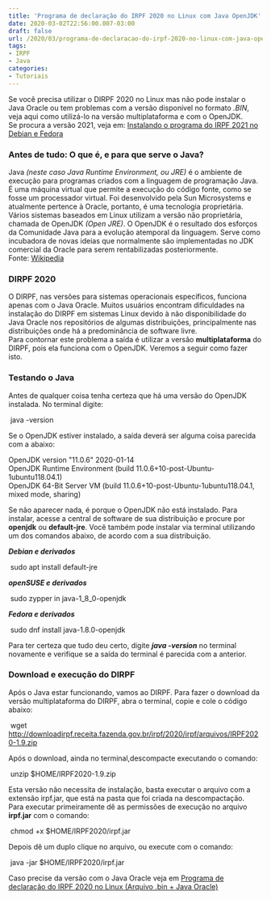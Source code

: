 ```yaml
---
title: 'Programa de declaração do IRPF 2020 no Linux com Java OpenJDK'
date: 2020-03-02T22:56:00.007-03:00
draft: false
url: /2020/03/programa-de-declaracao-do-irpf-2020-no-linux-com-java-openjdk.html
tags: 
- IRPF
- Java
categories:
- Tutoriais
---
```


Se você precisa utilizar o DIRPF 2020 no Linux mas não pode instalar o Java Oracle ou tem problemas com a versão disponível no formato _.BIN_, veja aqui como utilizá-lo na versão multiplataforma e com o OpenJDK.  
Se procura a versão 2021, veja em: [Instalando o programa do IRPF 2021 no Debian e Fedora](https://info.wsouza.com.br/2021/02/instalando-o-programa-do-irpf-no-debian-e-fedora.html)

  
  
  
  

### Antes de tudo: O que é, e para que serve o Java?

  
Java _(neste caso Java Runtime Environment, ou JRE)_ é o ambiente de execução para programas criados com a linguagem de programação Java. É uma máquina virtual que permite a execução do código fonte, como se fosse um processador virtual. Foi desenvolvido pela Sun Microsystems e atualmente pertence à Oracle, portanto, é uma tecnologia proprietária.  
Vários sistemas baseados em Linux utilizam a versão não proprietária, chamada de OpenJDK _(Open JRE)_. O OpenJDK é o resultado dos esforços da Comunidade Java para a evolução atemporal da linguagem. Serve como incubadora de novas ideias que normalmente são implementadas no JDK comercial da Oracle para serem rentabilizadas posteriormente.  
Fonte: [Wikipedia](https://pt.wikipedia.org/wiki/OpenJDK)  
  

### DIRPF 2020

  
O DIRPF, nas versões para sistemas operacionais específicos, funciona apenas com o Java Oracle. Muitos usuários encontram dificuldades na instalação do DIRPF em sistemas Linux devido à não disponibilidade do Java Oracle nos repositórios de algumas distribuições, principalmente nas distribuições onde há a predominância de software livre.  
Para contornar este problema a saída é utilizar a versão **multiplataforma** do DIRPF, pois ela funciona com o OpenJDK. Veremos a seguir como fazer isto.  
  

### Testando o Java

  
Antes de qualquer coisa tenha certeza que há uma versão do OpenJDK instalada. No terminal digite:  
  

 java -version

  
Se o OpenJDK estiver instalado, a saída deverá ser alguma coisa parecida com a abaixo:  
  

OpenJDK version "11.0.6" 2020-01-14  
OpenJDK Runtime Environment (build 11.0.6+10-post-Ubuntu-1ubuntu118.04.1)  
OpenJDK 64-Bit Server VM (build 11.0.6+10-post-Ubuntu-1ubuntu118.04.1, mixed mode, sharing)

  
Se não aparecer nada, é porque o OpenJDK não está instalado. Para instalar, acesse a central de software de sua distribuição e procure por **openjdk** ou **default-jre**. Você também pode instalar via terminal utilizando um dos comandos abaixo, de acordo com a sua distribuição.  
  
_**Debian e derivados**_  
  

 sudo apt install default-jre

  
_**openSUSE e derivados**_  
  

 sudo zypper in java-1\_8\_0-openjdk

  
_**Fedora e derivados**_  
  

 sudo dnf install java-1.8.0-openjdk

  
Para ter certeza que tudo deu certo, digite _**java -version**_ no terminal novamente e verifique se a saída do terminal é parecida com a anterior.  
  

### Download e execução do DIRPF

  
Após o Java estar funcionando, vamos ao DIRPF. Para fazer o download da versão multiplataforma do DIRPF, abra o terminal, copie e cole o código abaixo:  
  

 wget http://downloadirpf.receita.fazenda.gov.br/irpf/2020/irpf/arquivos/IRPF2020-1.9.zip

  
Após o download, ainda no terminal,descompacte executando o comando:  
  

 unzip $HOME/IRPF2020-1.9.zip

  
Esta versão não necessita de instalação, basta executar o arquivo com a extensão irpf.jar, que está na pasta que foi criada na descompactação.  
Para executar primeiramente dê as permissões de execução no arquivo **irpf.jar** com o comando:  
  

 chmod +x $HOME/IRPF2020/irpf.jar

  
Depois dê um duplo clique no arquivo, ou execute com o comando:  
  

 java -jar $HOME/IRPF2020/irpf.jar

  
Caso precise da versão com o Java Oracle veja em [Programa de declaração do IRPF 2020 no Linux (Arquivo .bin + Java Oracle)](https://info.wsouza.com.br/2020/02/programa-de-declaracao-do-irpf-2020-instalacao-no-debian-e-derivados.html)
